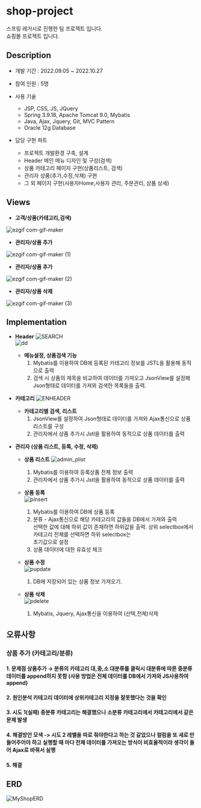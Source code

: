 # shop-project
스프링 레거시로 진행한 팀 프로젝트 입니다.  
쇼핑몰 프로젝트 입니다.

## Description
* 개발 기간 : 2022.09.05 ~ 2022.10.27
* 참여 인원 : 5명
* 사용 기술 
  + JSP, CSS, JS, JQuery
  + Spring 3.9.18, Apache Tomcat 9.0, Mybatis
  + Java, Ajax, Jquery, Git, MVC Pattern
  + Oracle 12g Database

* 담당 구현 파트
  + 프로젝트 개발환경 구축, 설계 
  + Header 메인 메뉴 디자인 및 구성(검색)
  + 상품 카테고리 페이지 구현(상품리스트, 검색)
  + 관리자 상품(추가,수정,삭제) 구현 
  + 그 외 페이지 구현(사용자Home,사용자 관리, 주문관리, 상품 상세)

## Views
* **고객/상품(카테고리,검색)**  
  
![ezgif com-gif-maker](https://user-images.githubusercontent.com/106207558/202950698-cdccd95d-fffa-4eae-be4e-125370f22ebb.gif)  
* **관리자/상품 추가**  
  
![ezgif com-gif-maker (1)](https://user-images.githubusercontent.com/106207558/202951810-96aa4d80-bf6b-4bf2-acd5-0574ddd20402.gif)
* **관리자/상품 추가**    
  
![ezgif com-gif-maker (2)](https://user-images.githubusercontent.com/106207558/202952817-69435587-c70c-49f0-b03f-653f568214c7.gif)  
  
* **관리자/상품 삭제**  
  
![ezgif com-gif-maker (3)](https://user-images.githubusercontent.com/106207558/202954108-edaa0f0d-1703-4271-a4c7-b172ebd9087c.gif)  

## Implementation
  
* **Header**
![SEARCH](https://user-images.githubusercontent.com/106207558/202955461-98cfadc2-20b2-40a8-8e78-0df193b72ba8.png)  
![dd](https://user-images.githubusercontent.com/106207558/234510065-92c6a004-3ae5-4291-832e-ea4d2269fabe.png)  

  + **메뉴설정, 상품검색 기능** 
     1. Mybatis를 이용하여 DB에 등록된 카테고리 정보를 JSTL을 활용해 동적으로 출력 
     2. 검색 시 상품의 제목을 비교하여 데이터를 가져오고 JsonView를 설정해  
        Json형태로 데이터를 가져와 검색한 목록들을 출력. 
  
  
* **카테고리**
![ENHEADER](https://user-images.githubusercontent.com/106207558/202955036-aa034887-c716-4dc2-a210-7947fe2c6b37.png)  
  + **카테고리별 검색, 리스트** 
     1. JsonView를 설정하여 Json형태로 데이터를 가져와 Ajax통신으로 상품 리스트를 구성 
     2. 관리자에서 상품 추가시 Jstl을 활용하여 동적으로 상품 데이터를 출력  

  
* **관리자 (상품 리스트, 등록, 수정, 삭제)**
  + **상품 리스트** 
![admin_plist](https://user-images.githubusercontent.com/106207558/202957157-951362e2-9499-4bfe-ac8f-62cf363fa963.png)  
     1. Mybatis를 이용하여 등록상품 전체 정보 출력
     2. 관리자에서 상품 추가시 Jstl을 활용하여 동적으로 상품 데이터를 출력  
     
       
  + **상품 등록**  
![pinsert](https://user-images.githubusercontent.com/106207558/202957681-0bc4fe27-1442-44d8-b1a4-e3133d59d95c.png)  
     1. Mybatis를 이용하여 DB에 상품 등록 
     2. 분류 - Ajax통신으로 해당 카테고리의 값들을 DB에서 가져와 출력  
               선택한 값에 대해 하위 값이 존재하면 하위값을 출력.
               상위 selectbox에서 카테고리 전체를 선택하면 하위 selectbox는  
               초기값으로 설정
     3. 상품 데이터에 대한 유효성 체크
       
         
  + **상품 수정**  
![pupdate](https://user-images.githubusercontent.com/106207558/202958339-f3f68249-4a26-485c-99e5-a3048796b0d8.png)  
     1. DB에 저장되어 있는 상품 정보 가져오기.
     
       
  + **상품 삭제**  
![pdelete](https://user-images.githubusercontent.com/106207558/202958650-a7788af5-d395-4af9-9f0e-9dca603c81e3.png)  
     1. Mybatis, Jquery, Ajax통신을 이용하여 (선택,전체)삭제 
  
## 오류사항
<h3> 상품 추가 (카테고리/분류) 
<h4> 1. 문제점  
상품추가 → 분류의 카테고리 대,중,소  
대분류를 클릭시 대분류에 따른 중분류  
데이터를 append하지 못함  
(사용 방법은 전체 데이터를 DB에서 가져와 JS사용하여 append)      
  
<h4> 2. 원인분석 
카테고리 데이터에 상위카테고리 지정을 잘못했다는 것을 확인  

<h4> 3. 시도 1(실패)  
중분류 카테고리는 해결했으나 소분류 카테고리에서 
카테고리에서 같은 문제 발생 

<h4> 4. 해결방안 모색 -> 시도 2
레벨을 따로 줘야한다고 하는 것 같았으나 컬럼을 또 새로 만들어주어야 하고
실행할 때 마다 전체 데이터를 가져오는 방식이 비효율적이라 생각이 들어
Ajax로 바꿔서 실행

<h4> 5. 해결 



## ERD
![MyShopERD](https://user-images.githubusercontent.com/106207558/202336265-038603e4-375f-4bb5-877a-2666f5ce2ede.png)
